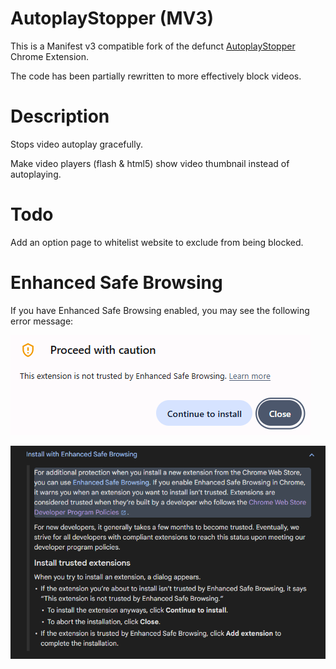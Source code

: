 # AutoplayStopper (MV3)
This is a Manifest v3 compatible fork of the defunct [AutoplayStopper](https://chromewebstore.google.com/detail/AutoplayStopper/ejddcgojdblidajhngkogefpkknnebdh) Chrome Extension.

The code has been partially rewritten to more effectively block videos.

# Description
Stops video autoplay gracefully.

Make video players (flash & html5) show video thumbnail instead of autoplaying.

# Todo
Add an option page to whitelist website to exclude from being blocked.

# Enhanced Safe Browsing

If you have Enhanced Safe Browsing enabled, you may see the following error message:

![Proceed with caution](images/proceed_with_caution.png "Proceed with caution")

![Enhanced Safe Browsing](images/enhanced_safe_browsing.png "Enhanced Safe Browsing")
